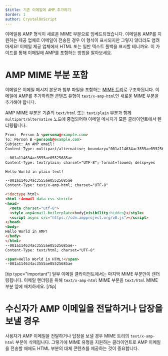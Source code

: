 ```yaml
---
$title: 기존 이메일에 AMP 추가하기
$order: 1
author: CrystalOnScript
---
```


이메일용 AMP 형식이 새로운 MIME 부분으로 임베드되었습니다. 이메일용 AMP를 지원하는 제공 업체로 이메일이 전송된 경우 이 형식이 표시되지만 그렇지 않더라도 염려 마세요! 이메일 제공 업체에서 HTML 또는 일반 텍스트 폴백을 표시할 테니까요. 이 가이드를 통해 이메일에 AMP를 포함하는 방법을 알아보세요.

# AMP MIME 부분 포함

이메일은 이메일 메시지 본문과 첨부 파일을 포함하는 [MIME 트리](https://en.wikipedia.org/wiki/MIME)로 구조화됩니다. 이메일에 AMP를 추가하려면 콘텐츠 유형이 `text/x-amp-html`인 새로운 MIME 부분을 추가해야 합니다.

AMP MIME 부분은 기존의 `text/html` 또는 `text/plain` 부분과 함께 `multipart/alternative` 노드에 중첩되어야 이메일 메시지가 모든 클라이언트에서 렌더링됩니다.

```html
From:  Person A <persona@example.com>
To: Person B <personb@example.com>
Subject: An AMP email!
Content-Type: multipart/alternative; boundary="001a114634ac3555ae05525685ae"

--001a114634ac3555ae05525685ae
Content-Type: text/plain; charset="UTF-8"; format=flowed; delsp=yes

Hello World in plain text!

--001a114634ac3555ae05525685ae
Content-Type: text/x-amp-html; charset="UTF-8"

<!doctype html>
<html ⚡4email data-css-strict>
<head>
  <meta charset="utf-8">
  <style amp4email-boilerplate>body{visibility:hidden}</style>
  <script async src="https://cdn.ampproject.org/v0.js"></script>
</head>
<body>
Hello World in AMP!
</body>
</html>
--001a114634ac3555ae05525685ae--
Content-Type: text/html; charset="UTF-8"

<span>Hello World in HTML!</span>
--001a114634ac3555ae05525685ae
```

[tip type="important"] 일부 이메일 클라이언트에서는 마지막 MIME 부분만이 렌더링됩니다. 이메일 렌더링을 위해 `text/x-amp-html` MIME 부분을 `text/html` MIME 부분 앞에 배치하세요. [/tip]

# 수신자가 AMP 이메일을 전달하거나 답장을 보낼 경우

사용자가 AMP 이메일을 전달하거나 답장을 보낼 경우 MIME 트리의 `text/x-amp-html` 부분이 삭제됩니다. 그렇기에 MIME 유형을 지원하는 클라이언트로 AMP 이메일을 전송할 때에도 HTML 부분의 대체 콘텐츠를 제공하는 것이 중요합니다.
